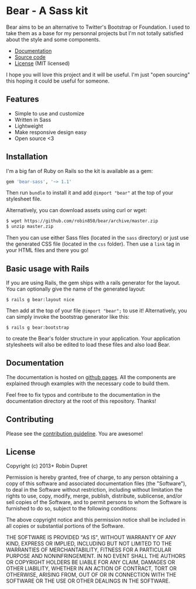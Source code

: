 # Bear - A Sass kit

Bear aims to be an alternative to Twitter's Bootstrap or Foundation. I used to
take them as a base for my personnal projects but I'm not totally satisfied
about the style and some components.

* [Documentation](http://robin850.github.io/bear)
* [Source code](https://github.com/robin850/bear)
* [License](https://github.com/robin850/bear#license) (MIT licensed)

I hope you will love this project and it will be useful. I'm just "open sourcing"
this hoping it could be useful for someone.

## Features

* Simple to use and customize
* Written in Sass
* Lightweight
* Make responsive design easy
* Open source <3

## Installation

I'm a big fan of Ruby on Rails so the kit is available as a gem:

~~~ruby
gem 'bear-sass', '~> 1.1'
~~~

Then run `bundle` to install it and add `@import "bear"` at the top of your
stylesheet file.

Alternatively, you can download assets using curl or wget:

~~~bash
$ wget https://github.com/robin850/bear/archive/master.zip
$ unzip master.zip
~~~

Then you can use either Sass files (located in the `sass` directory) or just
use the generated CSS file (located in the `css` folder). Then use a `link` tag
in your HTML files and there you go!

## Basic usage with Rails

If you are using Rails, the gem ships with a rails generator for the layout.
You can optionally give the name of the generated layout:

~~~
$ rails g bear:layout nice
~~~

Then add at the top of your file `@import "bear";` to use it! Alternatively, you
can simply invoke the bootstrap generator like this:

~~~
$ rails g bear:bootstrap
~~~

to create the Bear's folder structure in your application. Your application
stylesheets will also be edited to load these files and also load Bear.

## Documentation

The documentation is hosted on [github pages](http://robin850.github.io/bear).
All the components are explained through examples with the necessary code to
build them.

Feel free to fix typos and contribute to the documentation in the documentation
directory at the root of this repository. Thanks!

## Contributing

Please see the [contribution guideline]. You are awesome!

## License

Copyright (c) 2013+ Robin Dupret

Permission is hereby granted, free of charge, to any person obtaining a copy of this software and associated documentation files (the "Software"), to deal in the Software without restriction, including without limitation the rights to use, copy, modify, merge, publish, distribute, sublicense, and/or sell copies of the Software, and to permit persons to whom the Software is furnished to do so, subject to the following conditions:

The above copyright notice and this permission notice shall be included in all copies or substantial portions of the Software.

THE SOFTWARE IS PROVIDED "AS IS", WITHOUT WARRANTY OF ANY KIND, EXPRESS OR IMPLIED, INCLUDING BUT NOT LIMITED TO THE WARRANTIES OF MERCHANTABILITY, FITNESS FOR A PARTICULAR PURPOSE AND NONINFRINGEMENT. IN NO EVENT SHALL THE AUTHORS OR COPYRIGHT HOLDERS BE LIABLE FOR ANY CLAIM, DAMAGES OR OTHER LIABILITY, WHETHER IN AN ACTION OF CONTRACT, TORT OR OTHERWISE, ARISING FROM, OUT OF OR IN CONNECTION WITH THE SOFTWARE OR THE USE OR OTHER DEALINGS IN THE SOFTWARE.


[contribution guideline]: https://github.com/robin850/bear/blob/master/CONTRIBUTING.md

